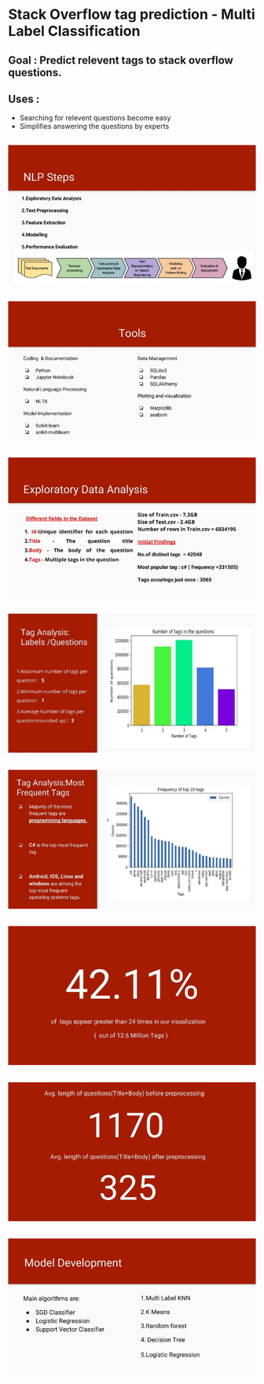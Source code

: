 # Stack Overflow tag prediction - Multi Label Classification
## Goal : Predict relevent tags to stack overflow questions.
## Uses : 
* Searching for relevent questions become easy
* Simplifies answering the questions by experts
## ![](/img/3.jpg) 
## ![](/img/4.jpg) 
## ![](/img/5.jpg) 
## ![](/img/6.jpg) 
## ![](/img/7.jpg) 
## ![](/img/9.jpg) 
## ![](/img/12.jpg) 
## ![](/img/14.jpg) 

